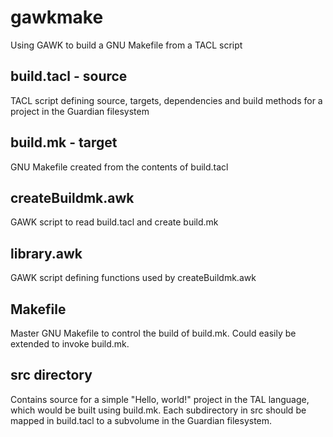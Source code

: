 # gawkmake

Using GAWK to build a GNU Makefile from a TACL script

## build.tacl - source
TACL script defining source, targets, dependencies and build methods for a project in the Guardian filesystem

## build.mk - target
GNU Makefile created from the contents of build.tacl

## createBuildmk.awk
GAWK script to read build.tacl and create build.mk

## library.awk
GAWK script defining functions used by createBuildmk.awk

## Makefile
Master GNU Makefile to control the build of build.mk. Could easily be extended to invoke build.mk.

## src directory
Contains source for a simple "Hello, world!" project in the TAL language, which would be built using build.mk. Each subdirectory in src should be mapped in build.tacl to a subvolume in the Guardian filesystem.

